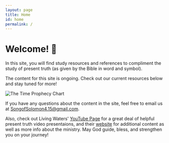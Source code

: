```yaml
---
layout: page
title: Home
id: home
permalink: /
---
```


# Welcome! 🌱

In this site, you will find study resources and references to compliment the study of present truth (as given by the Bible in word and symbol).

The content for this site is ongoing. Check out our current resources below and stay tuned for more!

![The Time Prophecy Chart](obsidian://open?vault=Present%20Truth%20Study%20Vault&file=Charts%20%26%20Diagrams%2FTime%20Prophecy%20Chart)


If you have any questions about the content in the site, feel free to email us at SongofSolomon4.15@gmail.com.

Also, check out Living Waters' [YouTube Page](https://www.youtube.com/channel/UCcPrZXqA_63ZOTEGFgSXjMQ) for a great deal of helpful present truth video presentaions, and their [website](https://www.fountainsoflivingwaters.org) for additional content as well as more info about the ministry. 
May God guide, bless, and strengthen you on your journey!




<style>
  .wrapper {
    max-width: 46em;
  } >The content of this site is being made/hosted in Obsidian.md, pushed onto GitHub, and hosted on the web through Netify. If you would like to do the same, the template this digital garden is free, open-source, and available on GitHub here.
The easiest way to get started is to read this [step-by-step guide explaining how to set this up from scratch](https://maximevaillancourt.com/blog/setting-up-your-own-digital-garden-with-jekyll).>
</style>
